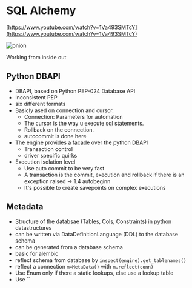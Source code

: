 # SQL Alchemy

[https://www.youtube.com/watch?v=1Va493SMTcY](https://www.youtube.com/watch?v=1Va493SMTcY)

![onion](./images/sqlalchemy_onion.png)

Working from inside out

## Python DBAPI

- DBAPI, based on Python PEP-024 Database API
- Inconsistent PEP
- six different formats
- Basicly ased on connection and cursor.
  - Connection: Parameters for automation
  - The cursor is the way u execute sql statements.
  - Rollback on the connection.
  - autocommit is done here
- The engine provides a facade over the python DBAPI
  - Transaction control
  - driver specific quirks
- Execution isolation level
  - Use auto commit to be very fast
  - A transaction is the commit, execution and rollback if there is an exception raised -> 1.4 autobeginn
  - It's possible to create savepoints on complex executions

## Metadata

- Structure of the databsae (Tables, Cols, Constraints) in python datastructures
- can be written via DataDefinitionLanguage (DDL) to the database schema
- can be generated from a database schema
- basic for alembic
- reflect schema from database by `inspect(engine).get_tablenames()`
- reflect a connection `m=MetaData()` with `m.reflect(conn)`
- Use Enum only if there a static lookups, else use a lookup table
- Use ``